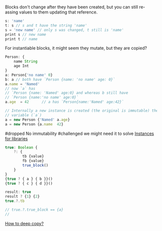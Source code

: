 
Blocks don't change after they have been created, but you can still re-assing values to them updating that reference. 


```javascript
s: 'name'
t: s // s and t have the string 'name'
s = 'new name' // only s was changed, t still is 'name'
print s // new name
print t // name
```

For instantiable blocks, it might seem they mutate, but they are copied?

```javascript
Person: {
    name String
    age Int
}
a: Person{'no name' 0}
b: a // both have `Person {name: 'no name' age: 0}`
a.name = 'Named' 
// now `a` has 
// `Person {name: 'Named' age:0} and whereas b still have 
// `Person {name:'no name' age:0}`
a.age  = 42      // a has `Person{name:'Named' age:42}`

// Internally a new instance is created (the original is immutable) the data copied and it is assigned to the same 
// variable (`a`)
a = new Person {'Named' a.age}
a = new Person {a.name  42}
```



#dropped No immutability 
#challenged we might need it to solve [Instances for libraries](Instances%20for%20libraries.md)

```javascript
true: Boolean { 
    ?: {
        tb {value}
        fb {value}
        true_block()
    }
}
{true ? { a } { b }}()
{true ? { c } { d }}()

result: true
result ? {1} {2}
true.?.tb

// true.?.true_block == {a}
//
```

[How to deep copy?](How%20to%20deep%20copy?.md)

